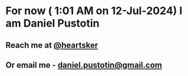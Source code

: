 # For now ( 1:01 AM on 12-Jul-2024) I am Daniel Pustotin
## Reach me at [@heartsker](https://t.me/heartsker)
## Or email me - daniel.pustotin@gmail.com

